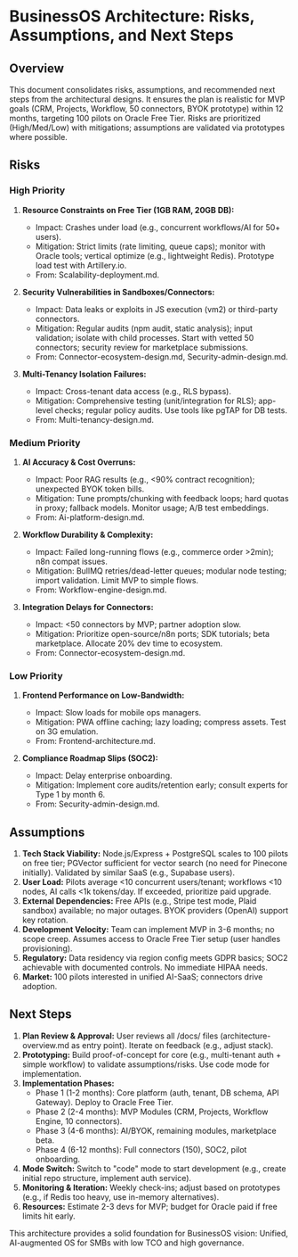 # BusinessOS Architecture: Risks, Assumptions, and Next Steps

## Overview
This document consolidates risks, assumptions, and recommended next steps from the architectural designs. It ensures the plan is realistic for MVP goals (CRM, Projects, Workflow, 50 connectors, BYOK prototype) within 12 months, targeting 100 pilots on Oracle Free Tier. Risks are prioritized (High/Med/Low) with mitigations; assumptions are validated via prototypes where possible.

## Risks
### High Priority
1. **Resource Constraints on Free Tier (1GB RAM, 20GB DB):**
   - Impact: Crashes under load (e.g., concurrent workflows/AI for 50+ users).
   - Mitigation: Strict limits (rate limiting, queue caps); monitor with Oracle tools; vertical optimize (e.g., lightweight Redis). Prototype load test with Artillery.io.
   - From: Scalability-deployment.md.

2. **Security Vulnerabilities in Sandboxes/Connectors:**
   - Impact: Data leaks or exploits in JS execution (vm2) or third-party connectors.
   - Mitigation: Regular audits (npm audit, static analysis); input validation; isolate with child processes. Start with vetted 50 connectors; security review for marketplace submissions.
   - From: Connector-ecosystem-design.md, Security-admin-design.md.

3. **Multi-Tenancy Isolation Failures:**
   - Impact: Cross-tenant data access (e.g., RLS bypass).
   - Mitigation: Comprehensive testing (unit/integration for RLS); app-level checks; regular policy audits. Use tools like pgTAP for DB tests.
   - From: Multi-tenancy-design.md.

### Medium Priority
1. **AI Accuracy & Cost Overruns:**
   - Impact: Poor RAG results (e.g., <90% contract recognition); unexpected BYOK token bills.
   - Mitigation: Tune prompts/chunking with feedback loops; hard quotas in proxy; fallback models. Monitor usage; A/B test embeddings.
   - From: Ai-platform-design.md.

2. **Workflow Durability & Complexity:**
   - Impact: Failed long-running flows (e.g., commerce order >2min); n8n compat issues.
   - Mitigation: BullMQ retries/dead-letter queues; modular node testing; import validation. Limit MVP to simple flows.
   - From: Workflow-engine-design.md.

3. **Integration Delays for Connectors:**
   - Impact: <50 connectors by MVP; partner adoption slow.
   - Mitigation: Prioritize open-source/n8n ports; SDK tutorials; beta marketplace. Allocate 20% dev time to ecosystem.
   - From: Connector-ecosystem-design.md.

### Low Priority
1. **Frontend Performance on Low-Bandwidth:**
   - Impact: Slow loads for mobile ops managers.
   - Mitigation: PWA offline caching; lazy loading; compress assets. Test on 3G emulation.
   - From: Frontend-architecture.md.

2. **Compliance Roadmap Slips (SOC2):**
   - Impact: Delay enterprise onboarding.
   - Mitigation: Implement core audits/retention early; consult experts for Type 1 by month 6.
   - From: Security-admin-design.md.

## Assumptions
1. **Tech Stack Viability:** Node.js/Express + PostgreSQL scales to 100 pilots on free tier; PGVector sufficient for vector search (no need for Pinecone initially). Validated by similar SaaS (e.g., Supabase users).
2. **User Load:** Pilots average <10 concurrent users/tenant; workflows <10 nodes, AI calls <1k tokens/day. If exceeded, prioritize paid upgrade.
3. **External Dependencies:** Free APIs (e.g., Stripe test mode, Plaid sandbox) available; no major outages. BYOK providers (OpenAI) support key rotation.
4. **Development Velocity:** Team can implement MVP in 3-6 months; no scope creep. Assumes access to Oracle Free Tier setup (user handles provisioning).
5. **Regulatory:** Data residency via region config meets GDPR basics; SOC2 achievable with documented controls. No immediate HIPAA needs.
6. **Market:** 100 pilots interested in unified AI-SaaS; connectors drive adoption.

## Next Steps
1. **Plan Review & Approval:** User reviews all /docs/ files (architecture-overview.md as entry point). Iterate on feedback (e.g., adjust stack).
2. **Prototyping:** Build proof-of-concept for core (e.g., multi-tenant auth + simple workflow) to validate assumptions/risks. Use code mode for implementation.
3. **Implementation Phases:**
   - Phase 1 (1-2 months): Core platform (auth, tenant, DB schema, API Gateway). Deploy to Oracle Free Tier.
   - Phase 2 (2-4 months): MVP Modules (CRM, Projects, Workflow Engine, 10 connectors).
   - Phase 3 (4-6 months): AI/BYOK, remaining modules, marketplace beta.
   - Phase 4 (6-12 months): Full connectors (150), SOC2, pilot onboarding.
4. **Mode Switch:** Switch to "code" mode to start development (e.g., create initial repo structure, implement auth service).
5. **Monitoring & Iteration:** Weekly check-ins; adjust based on prototypes (e.g., if Redis too heavy, use in-memory alternatives).
6. **Resources:** Estimate 2-3 devs for MVP; budget for Oracle paid if free limits hit early.

This architecture provides a solid foundation for BusinessOS vision: Unified, AI-augmented OS for SMBs with low TCO and high governance.